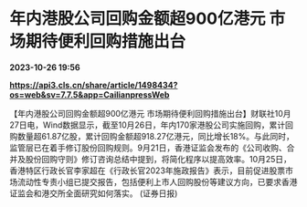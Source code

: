 # 年内港股公司回购金额超900亿港元 市场期待便利回购措施出台

**2023-10-26 19:56**

**https://api3.cls.cn/share/article/1498434?os=web&sv=7.7.5&app=CailianpressWeb**

【年内港股公司回购金额超900亿港元 市场期待便利回购措施出台】财联社10月27日电，Wind数据显示，截至10月26日，年内170家港股公司实施回购，累计回购数量超61.87亿股，累计回购金额超918.27亿港元，同比增长18%。与此同时，监管层已在着手修订股份回购规则。9月21日，香港证监会发布的《公司收购、合并及股份回购守则》修订咨询总结中提到，将简化程序以提高效率。10月25日，香港特区行政长官李家超在《行政长官2023年施政报告》表示，目前促进股票市场流动性专责小组已提交报告，包括便利上市人回购股份等建议方向，已要求香港证监会和港交所全面研究如何落实。 (证券日报)